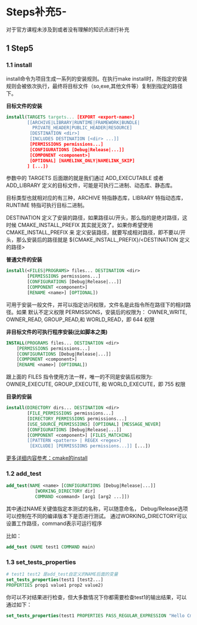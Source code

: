 # Steps补充5-

对于官方课程未涉及到或者没有理解的知识点进行补充

## 1 Step5

### 1.1 install

install命令为项目生成一系列的安装规则。在执行make install时，所指定的安装规则会被依次执行，最终将目标文件（so,exe,其他文件等）复制到指定的路径下。

**目标文件的安装**

```cmake
install(TARGETS targets... [EXPORT <export-name>]
        [[ARCHIVE|LIBRARY|RUNTIME|FRAMEWORK|BUNDLE|
          PRIVATE_HEADER|PUBLIC_HEADER|RESOURCE]
         [DESTINATION <dir>]
         [INCLUDES DESTINATION [<dir> ...]]
         [PERMISSIONS permissions...]
         [CONFIGURATIONS [Debug|Release|...]]
         [COMPONENT <component>]
         [OPTIONAL] [NAMELINK_ONLY|NAMELINK_SKIP]
        ] [...])
```

参数中的 TARGETS 后面跟的就是我们通过 ADD_EXECUTABLE 或者 ADD_LIBRARY 定义的目标文件，可能是可执行二进制、动态库、静态库。

目标类型也就相对应的有三种，ARCHIVE 特指静态库，LIBRARY 特指动态库，RUNTIME
特指可执行目标二进制。

DESTINATION 定义了安装的路径，如果路径以/开头，那么指的是绝对路径，这时候
CMAKE_INSTALL_PREFIX 其实就无效了。如果你希望使用 CMAKE_INSTALL_PREFIX 来
定义安装路径，就要写成相对路径，即不要以/开头，那么安装后的路径就是
${CMAKE_INSTALL_PREFIX}/<DESTINATION 定义的路径>

**普通文件的安装**
```cmake
install(<FILES|PROGRAMS> files... DESTINATION <dir>
        [PERMISSIONS permissions...]
        [CONFIGURATIONS [Debug|Release|...]]
        [COMPONENT <component>]
        [RENAME <name>] [OPTIONAL])
```

可用于安装一般文件，并可以指定访问权限，文件名是此指令所在路径下的相对路径。如果
默认不定义权限 PERMISSIONS，安装后的权限为：
OWNER_WRITE, OWNER_READ, GROUP_READ,和 WORLD_READ，即 644 权限 

**非目标文件的可执行程序安装(比如脚本之类)**

```cmake
INSTALL(PROGRAMS files... DESTINATION <dir>
    [PERMISSIONS permissions...]
    [CONFIGURATIONS [Debug|Release|...]]
    [COMPONENT <component>]
    [RENAME <name>] [OPTIONAL])
```

跟上面的 FILES 指令使用方法一样，唯一的不同是安装后权限为:
OWNER_EXECUTE, GROUP_EXECUTE, 和 WORLD_EXECUTE，即 755 权限 

**目录的安装**

```cmake
install(DIRECTORY dirs... DESTINATION <dir>
        [FILE_PERMISSIONS permissions...]
        [DIRECTORY_PERMISSIONS permissions...]
        [USE_SOURCE_PERMISSIONS] [OPTIONAL] [MESSAGE_NEVER]
        [CONFIGURATIONS [Debug|Release|...]]
        [COMPONENT <component>] [FILES_MATCHING]
        [[PATTERN <pattern> | REGEX <regex>]
         [EXCLUDE] [PERMISSIONS permissions...]] [...])
```

[更多详细内容参考：cmake的install](https://blog.csdn.net/sinat_31608641/article/details/122517522)

### 1.2 add_test 

```cmake
add_test(NAME <name> [CONFIGURATIONS [Debug|Release|...]]
           [WORKING_DIRECTORY dir]
           COMMAND <command> [arg1 [arg2 ...]])
```

其中通过NAME关键值指定本测试的名称，可以随意命名，
Debug/Release选项可以控制在不同的编译版本下是否进行测试。
通过WORKING_DIRECTORY可以设置工作路径，command表示可运行程序

比如：

```cmake
add_test (NAME test1 COMMAND main)
```

### 1.3 set_tests_properties

```cmake
# test1 test2 是add_test自定义的NAME后面的变量
set_tests_properties(test1 [test2...] 
PROPERTIES prop1 value1 prop2 value2)
```

你可以不对结果进行检查，但大多数情况下你都需要检查test1的输出结果，可以通过如下：

```cmake
set_tests_properties(test1 PROPERTIES PASS_REGULAR_EXPRESSION "Hello Cmake")
```

